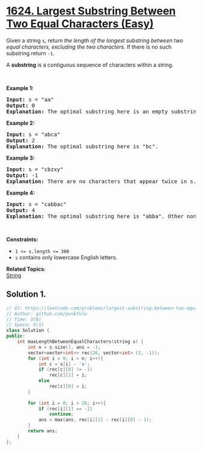 # [1624. Largest Substring Between Two Equal Characters (Easy)](https://leetcode.com/problems/largest-substring-between-two-equal-characters/)

<p>Given a string <code>s</code>, return <em>the length of the longest substring between two equal characters, excluding the two characters.</em> If there is no such substring return <code>-1</code>.</p>

<p>A <strong>substring</strong> is a contiguous sequence of characters within a string.</p>

<p>&nbsp;</p>
<p><strong>Example 1:</strong></p>

<pre><strong>Input:</strong> s = "aa"
<strong>Output:</strong> 0
<strong>Explanation:</strong> The optimal substring here is an empty substring between the two <code>'a's</code>.</pre>

<p><strong>Example 2:</strong></p>

<pre><strong>Input:</strong> s = "abca"
<strong>Output:</strong> 2
<strong>Explanation:</strong> The optimal substring here is "bc".
</pre>

<p><strong>Example 3:</strong></p>

<pre><strong>Input:</strong> s = "cbzxy"
<strong>Output:</strong> -1
<strong>Explanation:</strong> There are no characters that appear twice in s.
</pre>

<p><strong>Example 4:</strong></p>

<pre><strong>Input:</strong> s = "cabbac"
<strong>Output:</strong> 4
<strong>Explanation:</strong> The optimal substring here is "abba". Other non-optimal substrings include "bb" and "".
</pre>

<p>&nbsp;</p>
<p><strong>Constraints:</strong></p>

<ul>
	<li><code>1 &lt;= s.length &lt;= 300</code></li>
	<li><code>s</code> contains only lowercase English letters.</li>
</ul>


**Related Topics**:  
[String](https://leetcode.com/tag/string/)

## Solution 1.

```cpp
// OJ: https://leetcode.com/problems/largest-substring-between-two-equal-characters/
// Author: github.com/punkfulw
// Time: O(N)
// Space: O(1)
class Solution {
public:
    int maxLengthBetweenEqualCharacters(string s) {
        int n = s.size(), ans = -1;
        vector<vector<int>> rec(26, vector<int> (2, -1));
        for (int i = 0; i < n; i++){
            int c = s[i] - 'a';
            if (rec[c][0] != -1)
                rec[c][1] = i;
            else
                rec[c][0] = i;
        }
        
        for (int i = 0; i < 26; i++){
            if (rec[i][1] == -1)
                continue;
            ans = max(ans, rec[i][1] - rec[i][0] - 1);
        }
        return ans;
    }
};

```
